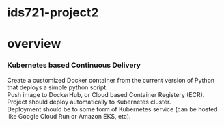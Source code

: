 # ids721-project2

# overview
### Kubernetes based Continuous Delivery
Create a customized Docker container from the current version of Python that deploys a simple python script.  
Push image to DockerHub, or Cloud based Container Registery (ECR). 
Project should deploy automatically to Kubernetes cluster.  
Deployment should be to some form of Kubernetes service (can be hosted like Google Cloud Run or Amazon EKS, etc).  